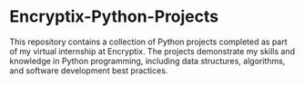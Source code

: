 # Encryptix-Python-Projects
This repository contains a collection of Python projects completed as part of my virtual internship at Encryptix. The projects demonstrate my skills and knowledge in Python programming, including data structures, algorithms, and software development best practices.
